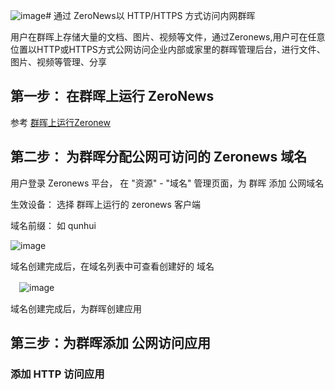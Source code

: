 ![image](https://github.com/ARPmt/arp-takin/assets/127104785/164c2cbd-a37d-47f0-938b-17f5ba4b2033)# 通过 ZeroNews以 HTTP/HTTPS 方式访问内网群晖 

  用户在群晖上存储大量的文档、图片、视频等文件，通过Zeronews,用户可在任意位置以HTTP或HTTPS方式公网访问企业内部或家里的群晖管理后台，进行文件、图片、视频等管理、分享

  ## 第一步： 在群晖上运行 ZeroNews

  参考 [群晖上运行Zeronew](doctakin.test.takin.cc)
  
  ## 第二步： 为群晖分配公网可访问的 Zeronews 域名
  
  用户登录 Zeronews 平台， 在 "资源" - "域名" 管理页面，为 群晖 添加 公网域名
  
  生效设备： 选择 群晖上运行的 zeronews 客户端
  
  域名前缀： 如 qunhui 

  ![image](https://github.com/ARPmt/arp-takin/assets/127104785/bfd0499b-a27c-4506-92a8-c3e2d94d2089)

  域名创建完成后，在域名列表中可查看创建好的 域名
  
　![image](https://github.com/ARPmt/arp-takin/assets/127104785/8950988e-5cab-4fe5-bf25-7d45f54996ab)

  域名创建完成后，为群晖创建应用

 ## 第三步：为群晖添加 公网访问应用

 ### 添加 HTTP 访问应用
 
